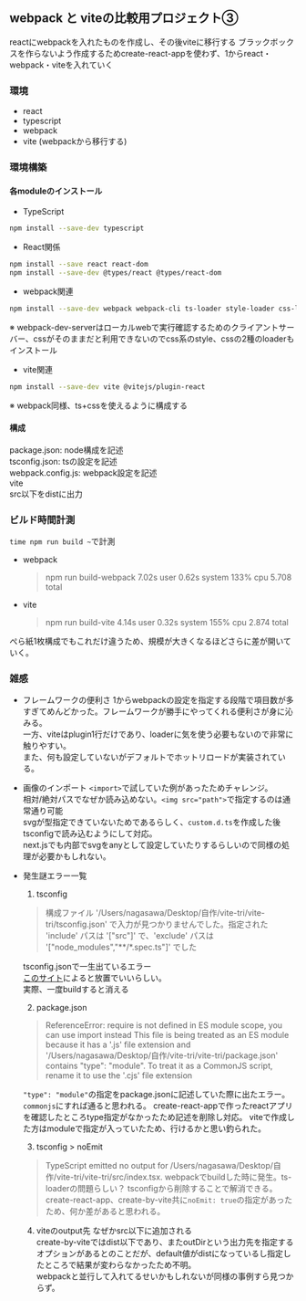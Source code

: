 ## webpack と viteの比較用プロジェクト③
reactにwebpackを入れたものを作成し、その後viteに移行する
ブラックボックスを作らないよう作成するためcreate-react-appを使わず、1からreact・webpack・viteを入れていく

### 環境
- react
- typescript
- webpack
- vite (webpackから移行する)

### 環境構築
#### 各moduleのインストール
- TypeScript
```sh
npm install --save-dev typescript
```
- React関係
```sh
npm install --save react react-dom
npm install --save-dev @types/react @types/react-dom
```
- webpack関連
```sh
npm install --save-dev webpack webpack-cli ts-loader style-loader css-loader html-webpack-plugin webpack-dev-server
```
※ webpack-dev-serverはローカルwebで実行確認するためのクライアントサーバー、cssがそのままだと利用できないのでcss系のstyle、cssの2種のloaderもインストール

- vite関連
```sh
npm install --save-dev vite @vitejs/plugin-react
```
※ webpack同様、ts+cssを使えるように構成する

#### 構成
package.json: node構成を記述<br>
tsconfig.json: tsの設定を記述<br>
webpack.config.js: webpack設定を記述<br>
vite<br>
src以下をdistに出力

### ビルド時間計測
`time npm run build ~`で計測
- webpack
  > npm run build-webpack  7.02s user 0.62s system 133% cpu 5.708 total
- vite
  > npm run build-vite  4.14s user 0.32s system 155% cpu 2.874 total

ぺら紙1枚構成でもこれだけ違うため、規模が大きくなるほどさらに差が開いていく。

### 雑感
- フレームワークの便利さ
  1からwebpackの設定を指定する段階で項目数が多すぎてめんどかった。フレームワークが勝手にやってくれる便利さが身に沁みる。<br>
  一方、viteはplugin1行だけであり、loaderに気を使う必要もないので非常に触りやすい。<br>
  また、何も設定していないがデフォルトでホットリロードが実装されている。
- 画像のインポート
  `<import>`で試していた例があったためチャレンジ。<br>
  相対/絶対パスでなぜか読み込めない。`<img src="path">`で指定するのは通常通り可能<br>
  svgが型指定できていないためであるらしく、`custom.d.ts`を作成した後tsconfigで読み込むようにして対応。<br>
  next.jsでも内部でsvgをanyとして設定していたりするらしいので同様の処理が必要かもしれない。<br>
- 発生謎エラー一覧
  1. tsconfig
    > 構成ファイル '/Users/nagasawa/Desktop/自作/vite-tri/vite-tri/tsconfig.json' で入力が見つかりませんでした。指定された 'include' パスは '["src"]' で、'exclude' パスは '["node_modules","**/*.spec.ts"]' でした

    tsconfig.jsonで一生出ているエラー<br>
    [このサイト](https://insider.10bace.com/2017/11/29/typescript-ts18003-error/)によると放置でいいらしい。<br>
    実際、一度buildすると消える

  2. package.json
    > ReferenceError: require is not defined in ES module scope, you can use import instead
  This file is being treated as an ES module because it has a '.js' file extension and '/Users/nagasawa/Desktop/自作/vite-tri/vite-tri/package.json' contains "type": "module". To treat it as a CommonJS script, rename it to use the '.cjs' file extension

    `"type": "module"`の指定をpackage.jsonに記述していた際に出たエラー。`commonjs`にすれば通ると思われる。
    create-react-appで作ったreactアプリを確認したところtype指定がなかったため記述を削除し対応。
    viteで作成した方はmoduleで指定が入っていたため、行けるかと思い釣られた。

  3. tsconfig > noEmit
    > TypeScript emitted no output for /Users/nagasawa/Desktop/自作/vite-tri/vite-tri/src/index.tsx.
    webpackでbuildした時に発生。ts-loaderの問題らしい？
    tsconfigから削除することで解消できる。
    create-react-app、create-by-vite共に`noEmit: true`の指定があったため、何か差があると思われる。

  4. viteのoutput先
    なぜかsrc以下に追加される<br>
    create-by-viteではdist以下であり、またoutDirという出力先を指定するオプションがあるとのことだが、default値がdistになっているし指定したところで結果が変わらなかったため不明。<br>
    webpackと並行して入れてるせいかもしれないが同様の事例すら見つからず。
